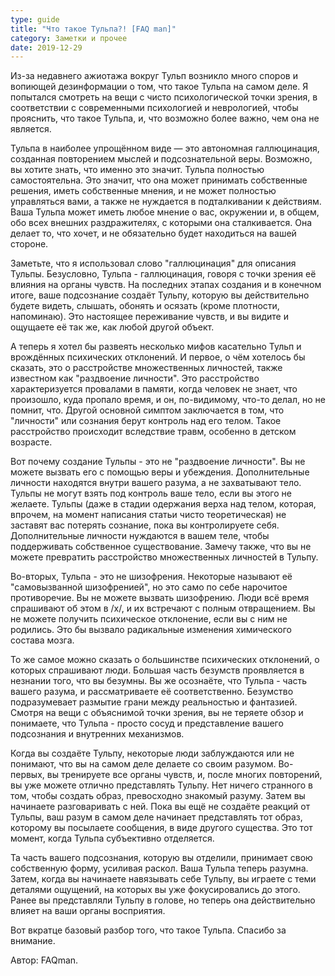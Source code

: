 ```yaml
---
type: guide
title: "Что такое Тульпа?! [FAQ man]"
category: Заметки и прочее
date: 2019-12-29
---
```

 

Из-за недавнего ажиотажа вокруг Тульп возникло много споров и вопиющей дезинформации о том, что такое Тульпа на самом деле. Я попытался смотреть на вещи с чисто психологической точки зрения, в соответствии с современными психологией и неврологией, чтобы прояснить, что такое Тульпа, и, что возможно более важно, чем она не является.

Тульпа в наиболее упрощённом виде — это автономная галлюцинация, созданная повторением мыслей и подсознательной веры. Возможно, вы хотите знать, что именно это значит. Тульпа полностью самостоятельна. Это значит, что она может принимать собственные решения, иметь собственные мнения, и не может полностью управляться вами, а также не нуждается в подталкивании к действиям. Ваша Тульпа может иметь любое мнение о вас, окружении и, в общем, обо всех внешних раздражителях, с которыми она сталкивается. Она делает то, что хочет, и не обязательно будет находиться на вашей стороне.

Заметьте, что я использовал слово "галлюцинация" для описания Тульпы. Безусловно, Тульпа - галлюцинация, говоря с точки зрения её влияния на органы чувств. На последних этапах создания и в конечном итоге, ваше подсознание создаёт Тульпу, которую вы действительно будете видеть, слышать, обонять и осязать (кроме плотности, напоминаю). Это настоящее переживание чувств, и вы видите и ощущаете её так же, как любой другой объект.

А теперь я хотел бы развеять несколько мифов касательно Тульп и врождённых психических отклонений. И первое, о чём хотелось бы сказать, это о расстройстве множественных личностей, также известном как "раздвоение личности". Это расстройство характеризуется провалами в памяти, когда человек не знает, что произошло, куда пропало время, и он, по-видимому, что-то делал, но не помнит, что. Другой основной симптом заключается в том, что "личности" или сознания берут контроль над его телом. Такое расстройство происходит вследствие травм, особенно в детском возрасте.

Вот почему создание Тульпы - это не "раздвоение личности". Вы не можете вызвать его с помощью веры и убеждения. Дополнительные личности находятся внутри вашего разума, а не захватывают тело. Тульпы не могут взять под контроль ваше тело, если вы этого не желаете. Тульпы (даже в стадии одержания верха над телом, которая, впрочем, на момент написания статьи чисто теоретическая) не заставят вас потерять сознание, пока вы контролируете себя. Дополнительные личности нуждаются в вашем теле, чтобы поддерживать собственное существование. Замечу также, что вы не можете превратить расстройство множественных личностей в Тульпу.

Во-вторых, Тульпа - это не шизофрения. Некоторые называют её "самовызванной шизофренией", но это само по себе нарочитое противоречие. Вы не можете вызвать шизофрению. Люди всё время спрашивают об этом в /x/, и их встречают с полным отвращением. Вы не можете получить психическое отклонение, если вы с ним не родились. Это бы вызвало радикальные изменения химического состава мозга.

То же самое можно сказать о большинстве психических отклонений, о которых спрашивают люди. Большая часть безумств проявляется в незнании того, что вы безумны. Вы же осознаёте, что Тульпа - часть вашего разума, и рассматриваете её соответственно. Безумство подразумевает размытие грани между реальностью и фантазией. Смотря на вещи с объяснимой точки зрения, вы не теряете обзор и понимаете, что Тульпа - просто сосуд и представление вашего подсознания и внутренних механизмов.

Когда вы создаёте Тульпу, некоторые люди заблуждаются или не понимают, что вы на самом деле делаете со своим разумом. Во-первых, вы тренируете все органы чувств, и, после многих повторений, вы уже можете отлично представлять Тульпу. Нет ничего странного в том, чтобы создать образ, превосходно знакомый разуму. Затем вы начинаете разговаривать с ней. Пока вы ещё не создаёте реакций от Тульпы, ваш разум в самом деле начинает представлять тот образ, которому вы посылаете сообщения, в виде другого существа. Это тот момент, когда Тульпа субъективно отделяется.

Та часть вашего подсознания, которую вы отделили, принимает свою собственную форму, усиливая раскол. Ваша Тульпа теперь разумна. Затем, когда вы начинаете навязывать себе Тульпу, вы играете с теми деталями ощущений, на которых вы уже фокусировались до этого. Ранее вы представляли Тульпу в голове, но теперь она действительно влияет на ваши органы восприятия.

Вот вкратце базовый разбор того, что такое Тульпа. Спасибо за внимание.

Автор: FAQman.
